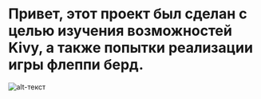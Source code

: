 # Привет, этот проект был сделан с целью изучения возможностей Kivy, а также попытки реализации игры флеппи берд.
![alt-текст](/Rec_git_RemoveFire.gif "Gif анимация работы по изучению Kivy")

